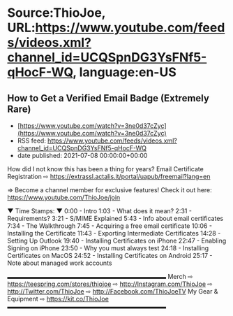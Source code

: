 # Source:ThioJoe, URL:https://www.youtube.com/feeds/videos.xml?channel_id=UCQSpnDG3YsFNf5-qHocF-WQ, language:en-US

## How to Get a Verified Email Badge (Extremely Rare)
 - [https://www.youtube.com/watch?v=3ne0d37cZyc](https://www.youtube.com/watch?v=3ne0d37cZyc)
 - RSS feed: https://www.youtube.com/feeds/videos.xml?channel_id=UCQSpnDG3YsFNf5-qHocF-WQ
 - date published: 2021-07-08 00:00:00+00:00

How did I not know this has been a thing for years?
Email Certificate Registration ⇨ https://extrassl.actalis.it/portal/uapub/freemail?lang=en

⇒ Become a channel member for exclusive features! Check it out here: https://www.youtube.com/ThioJoe/join

▼ Time Stamps: ▼
0:00 - Intro
1:03 - What does it mean?
2:31 - Requirements?
3:21 - S/MIME Explained
5:43 - Info about email certificates
7:34 - The Walkthrough
7:45 - Acquiring a free email certificate
10:06 - Installing the Certificate
11:43 - Exporting Intermediate Certificates
14:28 - Setting Up Outlook
19:40 - Installing Certificates on iPhone
22:47 - Enabling Signing on iPhone
23:50 - Why you must always test
24:18 - Installing Certificates on MacOS
24:52 - Installing Certificates on Android
25:17 - Note about managed work accounts

▬▬▬▬▬▬▬▬▬▬▬▬▬▬▬▬▬▬▬▬▬▬▬▬▬▬
Merch ⇨ https://teespring.com/stores/thiojoe
⇨ http://Instagram.com/ThioJoe
⇨ http://Twitter.com/ThioJoe
⇨ http://Facebook.com/ThioJoeTV
My Gear & Equipment ⇨ https://kit.co/ThioJoe
▬▬▬▬▬▬▬▬▬▬▬▬▬▬▬▬▬▬▬▬▬▬▬▬▬▬

